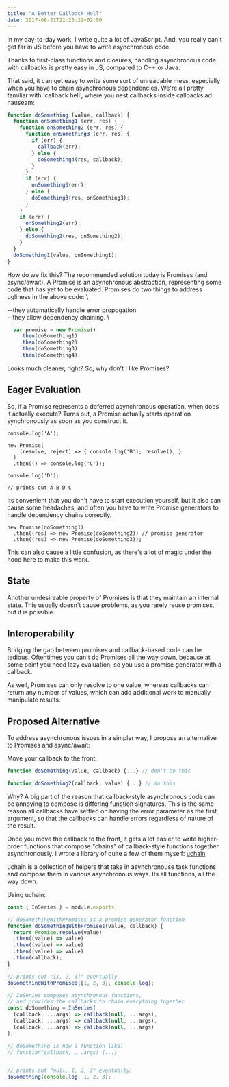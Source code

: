 ```yaml
---
title: "A Better Callback Hell"
date: 2017-08-31T21:23:22+02:00
---
```


In my day-to-day work, I write quite a lot of JavaScript.  And, you really can't get far in JS before you have to write asynchronous code.

Thanks to first-class functions and closures, handling asynchronous code with callbacks is pretty easy in JS, compared to C++ or Java.

That said, it can get easy to write some sort of unreadable mess, especially when you have to chain asynchronous dependencies.  We're all pretty familiar with 'callback hell', where you nest callbacks inside callbacks ad nauseam:

```JavaScript
function doSomething (value, callback) {
  function onSomething1 (err, res) {
    function onSomething2 (err, res) {
      function onSomething3 (err, res) {
        if (err) {
          callback(err);
        } else {
          doSomething4(res, callback);
        }
      }
      if (err) {
        onSomething3(err);
      } else {
        doSomething3(res, onSomething3);
      }
    }
    if (err) {
      onSomething2(err);
    } else {
      doSomething2(res, onSomething2);
    }
  }
  doSomething1(value, onSomething1);
}
```

How do we fix this?  The recommended solution today is Promises (and async/await).  A Promise is an asynchronous abstraction, representing some code that has yet to be evaluated.
Promises do two things to address ugliness in the above code: \

--they automatically handle error propogation \
--they allow dependency chaining. \

```JavaScript
  var promise = new Promise()
    .then(doSomething1)
    .then(doSomething2)
    .then(doSomething3)
    .then(doSomething4);
```

Looks much cleaner, right?  So, why don't I like Promises?


## Eager Evaluation

So, if a Promise represents a deferred asynchronous operation, when does it actually execute?  Turns out, a Promise actually starts operation synchronously as soon as you construct it.

```Javaascript
console.log('A');

new Promise(
    (resolve, reject) => { console.log('B'); resolve(); }
  )
  .then(() => console.log('C'));

console.log('D');

// prints out A B D C
```

Its convenient that you don't have to start execution yourself, but it also can cause some headaches,
and often you have to write Promise generators to handle dependency chains correctly.

```Javaascript
new Promise(doSomething1)
  .then((res) => new Promise(doSomething2)) // promise generator
  .then((res) => new Promise(doSomething3));
```

This can also cause a little confusion, as there's a lot of magic under the hood here to make this work.

## State

Another undesireable property of Promises is that they maintain an internal state.  This usually doesn't cause problems, as you rarely reuse promises, but it is possible.


## Interoperability

Bridging the gap between promises and callback-based code can be tedious.  Oftentimes you can't do Promises all the way down, because at some point you need lazy evaluation, so you use a promise generator with a callback.

As well, Promises can only resolve to one value, whereas callbacks can return any number of values, which can add additional work to manually manipulate results.

## Proposed Alternative

To address asynchronous issues in a simpler way, I propose an alternative to Promises and async/await:

Move your callback to the front.

``` JavaScript
function doSomething(value, callback) {...} // don't do this

function doSomething2(callback, value) {...} // do this
```

Why?  A big part of the reason that callback-style asynchronous code can be annoying to compose is differing function signatures.  This is the same reason all callbacks have settled on having the error parameter as the first argument, so that the callbacks can handle errors regardless of nature of the result.

Once you move the callback to the front, it gets a lot easier to write higher-order functions that compose "chains" of callback-style functions together asynchronously.  I wrote a library of quite a few of them myself: [uchain](https://github.com/somesocks/uchain).

uchain is a collection of helpers that take in asynchronouse task functions and compose them in various asynchronous ways.  Its all functions, all the way down.

Using uchain:

``` JavaScript
const { InSeries } = module.exports;

// doSomethingWithPromises is a promise generator function
function doSomethingWithPromises(value, callback) {
  return Promise.resolve(value)
  .then((value) => value)
  .then((value) => value)
  .then((value) => value)
  .then(callback);
}

// prints out "[1, 2, 3]" eventually
doSomethingWithPromises([1, 2, 3], console.log);

// InSeries composes asynchronous functions,
// and provides the callbacks to chain everything together
const doSomething = InSeries(
  (callback, ...args) => callback(null, ...args),
  (callback, ...args) => callback(null, ...args),
  (callback, ...args) => callback(null, ...args)
);

// doSomething is now a function like:
// function(callback, ...args) {...}


// prints out "null, 1, 2, 3" eventually;
doSomething(console.log, 1, 2, 3);
```
